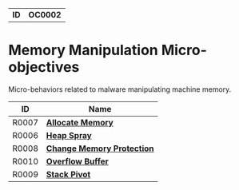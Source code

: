 |||
|--|-----|
|**ID**|**OC0002**|

# Memory Manipulation Micro-objectives #
Micro-behaviors related to malware manipulating machine memory.

|ID|Name|
|-----------------------------|--------|
|R0007|[**Allocate Memory**](https://github.com/MBCProject/mbc-markdown/blob/master/micro-behaviors/memory-manipulation/allocate-memory.md)|
|R0006|[**Heap Spray**](https://github.com/MBCProject/mbc-markdown/blob/master/micro-behaviors/memory-manipulation/heapspray.md)|
|R0008|[**Change Memory Protection**](https://github.com/MBCProject/mbc-markdown/blob/master/micro-behaviors/memory-manipulation/memory-protect.md)
|R0010|[**Overflow Buffer**](https://github.com/MBCProject/mbc-markdown/blob/master/micro-behaviors/memory-manipulation/overflow-buffer.md)
|R0009|[**Stack Pivot**](https://github.com/MBCProject/mbc-markdown/blob/master/micro-behaviors/memory-manipulation/stack-pivot.md)
